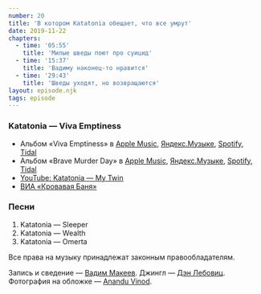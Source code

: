 ```yaml
---
number: 20
title: 'В котором Katatonia обещает, что все умрут'
date: 2019-11-22
chapters:
  - time: '05:55'
    title: 'Милые шведы поют про суицид'
  - time: '15:37'
    title: 'Вадиму наконец-то нравится'
  - time: '29:43'
    title: 'Шведы уходят, но возвращаются'
layout: episode.njk
tags: episode
---
```


### Katatonia — Viva Emptiness

- Альбом «Viva Emptiness» в
  [Apple Music](https://music.apple.com/album/73592814),
  [Яндекс.Музыке](https://music.yandex.ru/album/166689),
  [Spotify](https://open.spotify.com/album/1bpHfzPfbM3vdcVRLIJXvf),
  [Tidal](https://tidal.com/album/67712475)
- Альбом «Brave Murder Day» в
  [Apple Music](https://music.apple.com/album/208202368),
  [Яндекс.Музыке](https://music.yandex.ru/album/206383),
  [Spotify](https://open.spotify.com/album/1BmtDzGIUGdft38C305STs),
  [Tidal](https://tidal.com/album/2589849)
- [YouTube: Katatonia — My Twin](https://youtu.be/nH45PdkXF9I)
- [ВИА «Кровавая Баня»](http://www.bloodbath.biz/)

### Песни

1. Katatonia — Sleeper
2. Katatonia — Wealth
3. Katatonia — Omerta

Все права на музыку принадлежат законным правообладателям.

Запись и сведение — [Вадим Макеев](https://twitter.com/pepelsbey).
Джингл — [Дэн Лебовиц](https://www.youtube.com/channel/UC38A5qHrlc_Zgua7vL4b96w).
Фотография на обложке — [Anandu Vinod](https://unsplash.com/photos/pbxwxwfI0B4).
